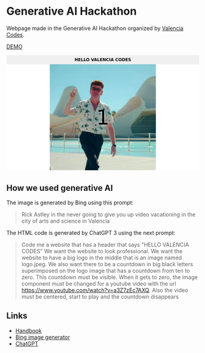 # Generative AI Hackathon

Webpage made in the Generative AI Hackathon organized by [Valencia Codes](https://www.meetup.com/es-ES/valencia-codes).

[DEMO](https://lmont.es/generative-ai-hackathon)

![](docs/webpage.png)

## How we used generative AI

The image is generated by Bing using this prompt:

> Rick Astley in the never going to give you up video vacationing in the city of arts and science in Valencia


The HTML code is generated by ChatGPT 3 using the next prompt:


> Code me a website that has a header that says "HELLO VALENCIA CODES" We want the website to look professional. We want the website to have a big logo in the middle that is an image named logo.jpeg. We also want there to be a countdown in big black letters superimposed on the logo image that has a countdown from ten to zero. This countdown must be visible. When it gets to zero, the image component must be changed for a youtube video with the url https://www.youtube.com/watch?v=a3Z7zEc7AXQ. Also the video must be centered, start to play and the countdown disappears


## Links

* [Handbook](https://rory-mcelearney.notion.site/Generative-AI-Hackathon-Handbook-47ff3b471da84f4f95cd9f3afa53f26c)
* [Bing image generator](https://www.bing.com/images/create)
* [ChatGPT](https://chat.openai.com)
